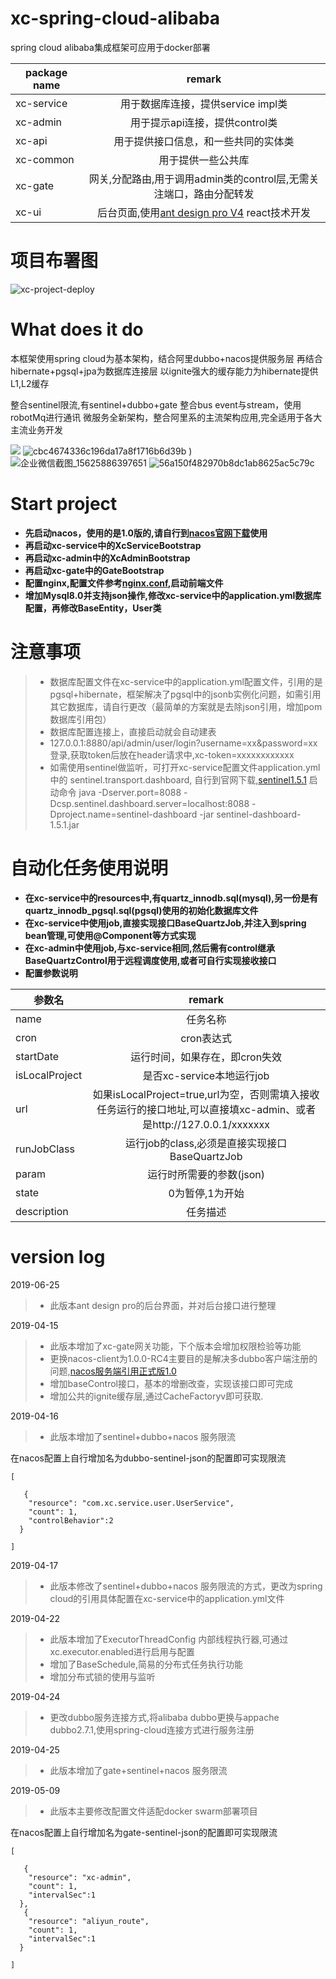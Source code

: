# xc-spring-cloud-alibaba
spring cloud alibaba集成框架可应用于docker部署

| package name | remark |
| ------------ |:-----:|
|xc-service|用于数据库连接，提供service impl类|
|xc-admin|用于提示api连接，提供control类|
|xc-api|用于提供接口信息，和一些共同的实体类|
|xc-common|用于提供一些公共库|
|xc-gate|网关,分配路由,用于调用admin类的control层,无需关注端口，路由分配转发|
|xc-ui|后台页面,使用[ant design pro V4](https://pro.ant.design/index-cn) react技术开发|

# 项目布署图
![xc-project-deploy](https://user-images.githubusercontent.com/14237778/57747392-02af5700-7708-11e9-8542-9de2fd9a57ce.png)



# What does it do
本框架使用spring cloud为基本架构，结合阿里dubbo+nacos提供服务层
再结合hibernate+pgsql+jpa为数据库连接层
以ignite强大的缓存能力为hibernate提供L1,L2缓存

整合sentinel限流,有sentinel+dubbo+gate
整合bus event与stream，使用robotMq进行通讯
微服务全新架构，整合阿里系的主流架构应用,完全适用于各大主流业务开发  

![](https://user-images.githubusercontent.com/14237778/60095561-673ae880-9781-11e9-9f05-fb7d04d1a75d.png)
![cbc4674336c196da17a8f1716b6d39b](https://user-images.githubusercontent.com/14237778/60095634-9b160e00-9781-11e9-8d83-c928ca4f6a9e.png)
)
![企业微信截图_15625886397651](https://user-images.githubusercontent.com/14237778/60810018-b0962980-a1be-11e9-93f1-d788ea6bfd04.png)
![56a150f482970b8dc1ab8625ac5c79c](https://user-images.githubusercontent.com/14237778/60096038-930a9e00-9782-11e9-8a60-957a607c6871.png)



# Start project

* **先启动nacos，使用的是1.0版的,请自行到[nacos官网下载](https://github.com/alibaba/nacos/releases)使用**
* **再启动xc-service中的XcServiceBootstrap**
* **再启动xc-admin中的XcAdminBootstrap**
* **再启动xc-gate中的GateBootstrap**
* **配置nginx,配置文件参考[nginx.conf](https://github.com/xingcun/xc-spring-cloud-alibaba/tree/master/xc-ui/docker/nginx.conf),启动前端文件**
* **增加Mysql8.0并支持json操作,修改xc-service中的application.yml数据库配置，再修改BaseEntity，User类**

# 注意事项
> * 数据库配置文件在xc-service中的application.yml配置文件，引用的是pgsql+hibernate，框架解决了pgsql中的jsonb实例化问题，如需引用其它数据库，请自行更改（最简单的方案就是去除json引用，增加pom数据库引用包）
> * 数据库配置连接上，直接启动就会自动建表
> * 127.0.0.1:8880/api/admin/user/login?username=xx&password=xx 登录,获取token后放在header请求中,xc-token=xxxxxxxxxxxx
> * 如需使用sentinel做监听，可打开xc-service配置文件application.yml中的 sentinel.transport.dashboard,  自行到官网下载,[sentinel1.5.1](https://github.com/alibaba/Sentinel/releases)	启动命令 java -Dserver.port=8088 -Dcsp.sentinel.dashboard.server=localhost:8088 -Dproject.name=sentinel-dashboard -jar sentinel-dashboard-1.5.1.jar

# 自动化任务使用说明
* **在xc-service中的resources中,有quartz_innodb.sql(mysql),另一份是有quartz_innodb_pgsql.sql(pgsql)使用的初始化数据库文件**
* **在xc-service中使用job,直接实现接口BaseQuartzJob,并注入到spring bean管理,可使用@Component等方式实现**
* **在xc-admin中使用job,与xc-service相同,然后需有control继承BaseQuartzControl用于远程调度使用,或者可自行实现接收接口**
* **配置参数说明**

| 参数名 | remark |
| ------------ |:-----:|
| name |任务名称|
| cron |cron表达式|
| startDate |运行时间，如果存在，即cron失效|
| isLocalProject |是否xc-service本地运行job|
| url |如果isLocalProject=true,url为空，否则需填入接收任务运行的接口地址,可以直接填xc-admin、或者是http://127.0.0.1/xxxxxxx|
| runJobClass |运行job的class,必须是直接实现接口BaseQuartzJob|
|param|运行时所需要的参数(json)|
|state|0为暂停,1为开始|
|description|任务描述|


# version log
2019-06-25 
> *  此版本ant design pro的后台界面，并对后台接口进行整理


2019-04-15 
> *  此版本增加了xc-gate网关功能，下个版本会增加权限检验等功能
> * 更换nacos-client为1.0.0-RC4主要目的是解决多dubbo客户端注册的问题,[nacos服务端引用正式版1.0](https://github.com/alibaba/nacos/releases)	
> *  增加baseControl接口，基本的增删改查，实现该接口即可完成
> *  增加公共的ignite缓存层,通过CacheFactoryv即可获取.

2019-04-16
> *  此版本增加了sentinel+dubbo+nacos 服务限流

在nacos配置上自行增加名为dubbo-sentinel-json的配置即可实现限流
```
[

   {
    "resource": "com.xc.service.user.UserService",
    "count": 1,
    "controlBehavior":2
  }
  
]
```

2019-04-17
> *  此版本修改了sentinel+dubbo+nacos 服务限流的方式，更改为spring cloud的引用具体配置在xc-service中的application.yml文件


2019-04-22
> *  此版本增加了ExecutorThreadConfig 内部线程执行器,可通过xc.executor.enabled进行启用与配置
> *  增加了BaseSchedule,简易的分布式任务执行功能
> *  增加分布式锁的使用与监听

2019-04-24
> *  更改dubbo服务连接方式,将alibaba dubbo更换与appache dubbo2.7.1,使用spring-cloud连接方式进行服务注册


2019-04-25
> *  此版本增加了gate+sentinel+nacos 服务限流


2019-05-09
> *  此版本主要修改配置文件适配docker swarm部署项目



在nacos配置上自行增加名为gate-sentinel-json的配置即可实现限流
```
[

   {
    "resource": "xc-admin",
    "count": 1,
    "intervalSec":1
  },
   {
    "resource": "aliyun_route",
    "count": 1,
    "intervalSec":1
  }
  
]
```
